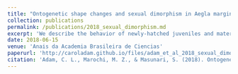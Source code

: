 ```yaml
---
title: "Ontogenetic shape changes and sexual dimorphism in Aegla marginata Bond-Buckup and Buckup, 1994"
collection: publications
permalink: /publications/2018_sexual_dimorphism.md
excerpt: 'We describe the behavior of newly-hatched juveniles and maternal care in Aegla schmitti.'
date: 2018-06-15
venue: 'Anais da Academia Brasileira de Ciencias'
paperurl: 'http://caroladam.github.io/files/adam_et_al_2018_sexual_dimorphism'
citation: 'Adam, C. L., Marochi, M. Z., & Masunari, S. (2018). Ontogenetic shape changes and sexual dimorphism in Aegla marginata Bond-Buckup and Buckup, 1994. Anais da Academia Brasileira de Ciências, 90(02), 1521-1532.'
---
```

